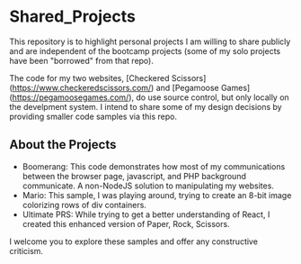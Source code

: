 # Shared_Projects
This repository is to highlight personal projects I am willing to share publicly and are independent of the bootcamp projects (some of my solo projects have been "borrowed" from that repo).

The code for my two websites, [Checkered Scissors] (https://www.checkeredscissors.com/) and [Pegamoose Games] (https://pegamoosegames.com/), do use source control, but only locally on the develpment system. I intend to share some of my design decisions by providing smaller code samples via this repo.

## About the Projects
+ Boomerang: This code demonstrates how most of my communications between the browser page, javascript, and PHP background communicate. A non-NodeJS solution to manipulating my websites.
+ Mario: This sample, I was playing around, trying to create an 8-bit image colorizing rows of div containers.
+ Ultimate PRS: While trying to get a better understanding of React, I created this enhanced version of Paper, Rock, Scissors.

I welcome you to explore these samples and offer any constructive criticism.